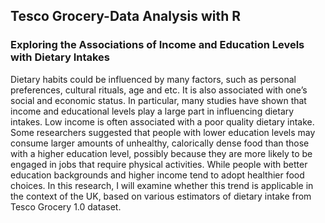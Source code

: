 ## Tesco Grocery-Data Analysis with R
### Exploring the Associations of Income and Education Levels with Dietary Intakes
Dietary habits could be influenced by many factors, such as personal preferences, cultural rituals, age and etc. It is also associated with one’s social and economic status. In particular, many studies have shown that income and educational levels play a large part in influencing dietary intakes. Low income is often associated with a poor quality dietary intake. Some researchers suggested that people with lower education levels may consume larger amounts of unhealthy, calorically dense food than those with a higher education level, possibly because they are more likely to be engaged in jobs that require physical activities. While people with better education backgrounds and higher income tend to adopt healthier food choices. In this research, I will examine whether this trend is applicable in the context of the UK, based on various estimators of dietary intake from Tesco Grocery 1.0 dataset.
